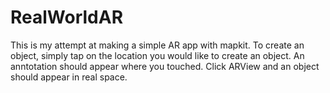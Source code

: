 # RealWorldAR

This is my attempt at making a simple AR app with mapkit.
To create an object, simply tap on the location you would like to create an object. An anntotation should appear where you touched. Click ARView and an object should appear in real space. 
